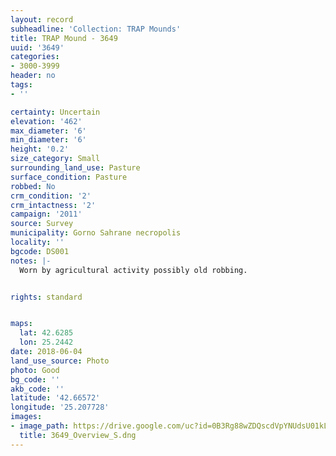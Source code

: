 ```yaml
---
layout: record
subheadline: 'Collection: TRAP Mounds'
title: TRAP Mound - 3649
uuid: '3649'
categories:
- 3000-3999
header: no
tags:
- ''

certainty: Uncertain
elevation: '462'
max_diameter: '6'
min_diameter: '6'
height: '0.2'
size_category: Small
surrounding_land_use: Pasture
surface_condition: Pasture
robbed: No
crm_condition: '2'
crm_intactness: '2'
campaign: '2011'
source: Survey
municipality: Gorno Sahrane necropolis
locality: ''
bgcode: DS001
notes: |-
  Worn by agricultural activity possibly old robbing.


rights: standard


maps:
  lat: 42.6285
  lon: 25.2442
date: 2018-06-04
land_use_source: Photo
photo: Good
bg_code: ''
akb_code: ''
latitude: '42.66572'
longitude: '25.207728'
images:
- image_path: https://drive.google.com/uc?id=0B3Rg88wZDQscdVpYNUdsU01kLTg
  title: 3649_Overview_S.dng
---
```

